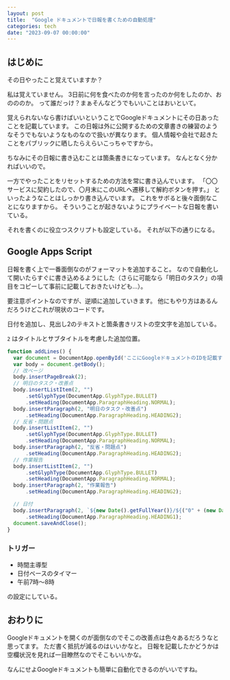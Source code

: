 ```yaml
---
layout: post
title:  "Google ドキュメントで日報を書くための自動処理"
categories: tech
date: "2023-09-07 00:00:00"
---
```


## はじめに

その日やったこと覚えていますか？

私は覚えていません。
3日前に何を食べたのか何を言ったのか何をしたのか、おのののか。
って誰だっけ？まぁそんなどうでもいいことはおいといて。

覚えられないなら書けばいいということでGoogleドキュメントにその日あったことを記載しています。
この日報は外に公開するための文章書きの練習のようなそうでもないようなものなので扱いが異なります。
個人情報や会社で起きたことをパブリックに晒したらえらいこっちゃですから。

ちなみにその日報に書き込むことは箇条書きになっています。
なんとなく分かればいいので。

一方でやったことをリセットするための方法を常に書き込んでいます。
「〇〇サービスに契約したので、〇月末にこのURLへ遷移して解約ボタンを押す。」
といったようなことはしっかり書き込んでいます。
これをサボると後々面倒なことになりますから。
そういうことが起きないようにプライベートな日報を書いている。

それを書くのに役立つスクリプトも設定している。
それが以下の通りになる。

## Google Apps Script

日報を書く上で一番面倒なのがフォーマットを追加すること。
なので自動化して開いたらすぐに書き込めるようにした（さらに可能なら「明日のタスク」の項目をコピーして事前に記載しておきたいけども...）。

要注意ポイントなのですが、逆順に追加していきます。
他にもやり方はあるんだろうけどこれが現状のコードです。

日付を追加し、見出し2のテキストと箇条書きリストの空文字を追加している。

`2` はタイトルとサブタイトルを考慮した追加位置。

```js
function addLines() {
  var document = DocumentApp.openById('ここにGoogleドキュメントのIDを記載する');
  var body = document.getBody();
  // 改ページ
  body.insertPageBreak(2);
  // 明日のタスク・改善点
  body.insertListItem(2, "")
      .setGlyphType(DocumentApp.GlyphType.BULLET)
      .setHeading(DocumentApp.ParagraphHeading.NORMAL);
  body.insertParagraph(2, "明日のタスク・改善点")
      .setHeading(DocumentApp.ParagraphHeading.HEADING2);
  // 反省・問題点
  body.insertListItem(2, "")
      .setGlyphType(DocumentApp.GlyphType.BULLET)
      .setHeading(DocumentApp.ParagraphHeading.NORMAL);
  body.insertParagraph(2, "反省・問題点")
      .setHeading(DocumentApp.ParagraphHeading.HEADING2);
  // 作業報告
  body.insertListItem(2, "")
      .setGlyphType(DocumentApp.GlyphType.BULLET)
      .setHeading(DocumentApp.ParagraphHeading.NORMAL);
  body.insertParagraph(2, "作業報告")
      .setHeading(DocumentApp.ParagraphHeading.HEADING2);

  // 日付
  body.insertParagraph(2, `${new Date().getFullYear()}/${("0" + (new Date().getMonth() + 1)).slice(-2)}/${("0" + new Date().getDate()).slice(-2)} (${['日', '月', '火', '水', '木', '金', '土'][new Date().getDay()]})`)
      .setHeading(DocumentApp.ParagraphHeading.HEADING1);
  document.saveAndClose();
}
```

### トリガー

- 時間主導型
- 日付ベースのタイマー
- 午前7時〜8時

の設定にしている。

## おわりに

Googleドキュメントを開くのが面倒なのでそこの改善点は色々あるだろうなと思ってます。
ただ書く抵抗が減るのはいいかなと。
日報を記載したかどうかは空欄状況を見れば一目瞭然なのでそこもいいかな。

なんにせよGoogleドキュメントも簡単に自動化できるのがいいですね。
